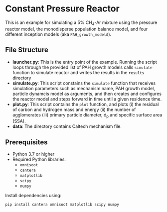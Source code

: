 # Constant Pressure Reactor

This is an example for simulating a 5% CH<sub>4</sub>-Ar mixture using the pressure reactor model, the monodisperse population balance model, and four different inception models (aka `PAH_growth_model`s).

## File Structure

- **launcher.py**: This is the entry point of the example. Running the script loops through the provided list of PAH growth models calls `simulate` function to simulate reactor and writes the results in the `results` directory
- **simulate.py**: This script constains the `simulate` function that receives simulation parameters such as mechanism name, PAH growth model, particle dynamcis model as arguments, and then creates and configures the reactor model and steps forward in time until a given residence time.
- **plot.py**: This script contains the `plot` function, and plots (i) the residual of carbon and hydrogen mass and energy (ii) the number of agglomerates (iii) primary particle diameter, d<sub>p</sub> and specific surface area (SSA).
- **data**: The directory contains Caltech mechanism file.

## Prerequisites

- Python 3.7 or higher
- Required Python libraries:
    - `omnisoot`
    -  `cantera`
    - `matplotlib`
    - `scipy`
    - `numpy`

Install dependencies using:
```bash
pip install cantera omnisoot matplotlib scipy numpy
```